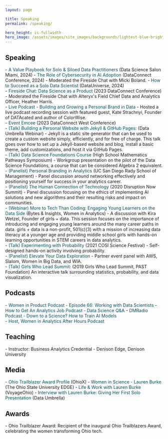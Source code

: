 ```yaml
---
layout: page

title: Speaking
permalink: /speaking/

hero_height: is-fullwidth
hero_image: /assets/images/site_images/backgrounds/lightest-blue-bright.png
---
```


<h2> Speaking </h2>
- <a href="https://youtu.be/_w3R-PSQxqE?si=_aE-vQ-EJrPi4N2Z" target="_blank" style="text-decoration: none; color:#02505d">A Value Playbook for Solo & Siloed Data Practitioners</a> (Data Science Salon Miami, 2024)
- <a href="" target="_blank" style="text-decoration: none; color:#02505d">The Role of Cybersecurity in AI Adoption</a> (DataConnect Conference, 2024)
 - Moderated the Fireside Chat with Micki Boland.
- <a href="https://www.datauniverseevent.com/en-us/experience-and-learn/agenda/session-details.3601.214338.how-to-succeed-as-a-solo-data-scientist.html" target="_blank" style="text-decoration: none; color:#02505d">How to Succeed as a Solo Data Scientist</a> (DataUniverse, 2024)
<div STYLE="line-height:2"></div>
- <a href="" target="_blank" style="text-decoration: none; color:#02505d">Fireside Chat: Data Science as a Product</a> (2023 DataConnect Conference)
  - Moderated the Fireside Chat with Alteryx's Field Chief Data and Analytics Officer, Heather Harris.
<div STYLE="line-height:2"></div>
- <a href="https://www.womeninanalytics.com/podcast-episodes/ep17" target="_blank" style="text-decoration: none; color:#02505d">Live Podcast - Building and Growing a Personal Brand in Data</a>
  - Hosted a live podcast recording session with featured guest, Kate Strachnyi, Founder of DATAcated and author of ColorWise.
<div STYLE="line-height:2"></div>
- <a href="" target="_blank" style="text-decoration: none; color:#02505d">Event Emcee</a> (2023 DataConnect West Conference)
<div STYLE="line-height:2"></div>
- <a href="https://youtu.be/7SBXl94xNl8" target="_blank" style="text-decoration: none; color:#02505d">(Talk) Building a Personal Website with Jekyll & GitHub Pages</a>: (Data Umbrella Webinar)
  - Jekyll is a static site generator that can be used to create a custom website simply, efficiently, and for free of charge. This talk goes over how to set up a Jekyll-based website and blog, install a basic theme, add customizations, and host it via GitHub Pages.
<div STYLE="line-height:2"></div>
- <a href="https://education.ohio.gov/Topics/Learning-in-Ohio/Mathematics/Resources-for-Mathematics/Math-Pathways#High%20School%20Mathematics%20Pathways%20Symposium" target="_blank" style="text-decoration: none; color:#02505d">(Talk) Data Science Foundations Course</a> (High School Mathematics Pathways Symposium)
  - Workgroup presentation on the pilot of the Data Science Foundations, a course that can be considered Algebra 2 equivalent.
<div STYLE="line-height:2"></div>
- <span style="text-decoration: none; color:#02505d">(Panelist) Personal Branding in Analytics</span> (UC San Diego Rady School of Management)
  - Panel discussion around networking effectively and positioning yourself for success in your analytics career.
<div STYLE="line-height:2"></div>
- <span style="text-decoration: none; color:#02505d">(Panelist) The Human Connection of Technology</span> (2020 Disruption Now Summit)
  - Panel discussion focusing on the ethics of implementing AI solutions and new algorithms and their resulting risks and impact on communities.
<div STYLE="line-height:2"></div>
- <a href="https://youtu.be/gLKcdTkkqcc" target="_blank" style="text-decoration: none; color:#02505d">(Webinar) More to Tech Than Coding: Engaging Young Learners on the Data Side</a> (Bytes & Insights, Women in Analytics)
  - A discussion with Kira Wetzel, Founder of girls + data. This session focuses on the importance of introducing and engaging young learners around the many career paths in data. girls + data is a non-profit, 501(c)(3) with a mission of increasing data literacy at a younger age and providing middle school girls with hands-on learning opportunities in STEM careers in data analytics.
<div STYLE="line-height:2"></div>
- <span style="text-decoration: none; color:#02505d">(Talk) Experimenting with Probability</span> (2021 COSI Science Festival)
  - Self-designed hands-on activity involving probability.
<div STYLE="line-height:2"></div>
- <span style="text-decoration: none; color:#02505d">(Panelist) Elevate Your Data Exploration</span>
  - Partner event panel with AWS, Slalom, Women in Big Data, and WIA.
<div STYLE="line-height:2"></div>
- <span style="text-decoration: none; color:#02505d">(Talk) Girls Who Lead Summit</span>: (2019 Girls Who Lead Summit, PAST Foundation)
  An interactive talk surrounding statistics, probability, and data visualization.



<h2> Podcasts </h2>
- <a href="https://womenpm.org/podcast/episode-66-working-with-data-scientists/" target="_blank" style="text-decoration: none; color:#02505d">Women in Product Podcast - Episode 66: Working with Data Scientists</a>
- <a href="https://www.youtube.com/live/hd4P-5qQmGM" target="_blank" style="text-decoration: none; color:#02505d">How to Get An Analytics Job Podcast - Data Science Q&A</a>
- <a href="https://www.audacy.com/podcast/dmradio-podcast-75135/episodes/down-to-a-science-how-to-train-ai-models-58cd3" target="_blank" style="text-decoration: none; color:#02505d">DMRadio Podcast - Down to a Science? How to Train AI Models</a>
<div STYLE="line-height:2"></div>
- <a href="https://www.womeninanalytics.com/podcast" target="_blank" style="text-decoration: none; color:#02505d">Host, Women in Analytics After Hours Podcast</a>


<h2> Teaching </h2>
- Instructor: Business Analytics Credential - Denison Edge, Denison University 


<h2> Media </h2>
- <a href="https://www.ohiox.org/profiles/lauren-burke" target="_blank" style="text-decoration: none; color:#02505d">Ohio Trailblazer Award Profile</a> (OhioX)
- <a href="https://edge.ehe.osu.edu/2023/02/08/women-in-science-lauren-burke" target="_blank" style="text-decoration: none; color:#02505d">Women in Science - Lauren Burke</a> (The Ohio State University EDGE)
- <a href="https://voyageohio.com/interview/life-work-with-lauren-burke-of-worthington/" target="_blank" style="text-decoration: none; color:#02505d">Life & Work with Lauren Burke</a> (VoyageOhio)
- <a href="https://blog.dataumbrella.org/lburke" target="_blank" style="text-decoration: none; color:#02505d">Interview with Lauren Burke: Giving Her First Solo Presentation</a> (Data Umbrella)


<h2> Awards </h2>
- Ohio Trailblazer Award: Recipient of the inaugural Ohio Trailblazers Award, celebrating the women transforming Ohio tech.
